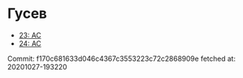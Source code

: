 # Гусев
- [23: AC](23.md)
- [24: AC](24.md)

Commit: f170c681633d046c4367c3553223c72c2868909e
 fetched at: 20201027-193220
